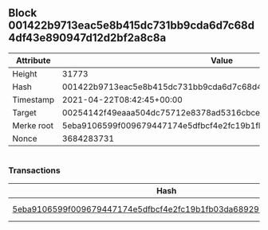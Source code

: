 ## Block 001422b9713eac5e8b415dc731bb9cda6d7c68d4df43e890947d12d2bf2a8c8a

Attribute | Value
--- | ---
Height | 31773
Hash | 001422b9713eac5e8b415dc731bb9cda6d7c68d4df43e890947d12d2bf2a8c8a
Timestamp | 2021-04-22T08:42:45+00:00
Target | 00254142f49eaaa504dc75712e8378ad5316cbcead634704b3734b6271167cc4
Merke root | 5eba9106599f009679447174e5dfbcf4e2fc19b1fb03da68929ba6edf6eb6de0
Nonce | 3684283731

```

```

### Transactions

Hash | Amount
--- | ---
[5eba9106599f009679447174e5dfbcf4e2fc19b1fb03da68929ba6edf6eb6de0](5eba9106599f009679447174e5dfbcf4e2fc19b1fb03da68929ba6edf6eb6de0.md) | 10.00000000 SKEPTI 

